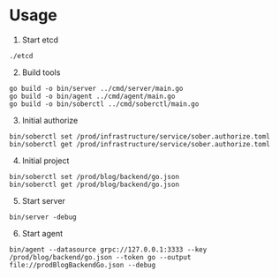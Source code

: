 # Usage

1. Start etcd

```
./etcd
```

2. Build tools

```
go build -o bin/server ../cmd/server/main.go
go build -o bin/agent ../cmd/agent/main.go
go build -o bin/soberctl ../cmd/soberctl/main.go
```

3. Initial authorize

```
bin/soberctl set /prod/infrastructure/service/sober.authorize.toml
bin/soberctl get /prod/infrastructure/service/sober.authorize.toml
```

4. Initial project

```
bin/soberctl set /prod/blog/backend/go.json
bin/soberctl get /prod/blog/backend/go.json
```

5. Start server

```
bin/server -debug
```

6. Start agent

```
bin/agent --datasource grpc://127.0.0.1:3333 --key /prod/blog/backend/go.json --token go --output file://prodBlogBackendGo.json --debug
```

